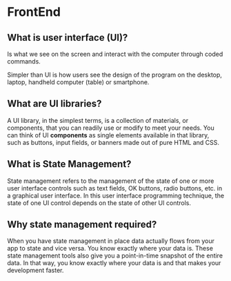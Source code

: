 # FrontEnd

## What is user interface (UI)?

Is what we see on the screen and interact with the computer through coded commands.

Simpler than UI is how users see the design of the program on the desktop, laptop, handheld computer (table) or smartphone.

## What are UI libraries?

A UI library, in the simplest terms, is a collection of materials, or components, that you can readily use or modify to meet your needs. You can think of UI **components** as single elements available in that library, such as buttons, input fields, or banners made out of pure HTML and CSS.

## What is State Management?

State management refers to the management of the state of one or more user interface controls such as text fields, OK buttons, radio buttons, etc. in a graphical user interface. In this user interface programming technique, the state of one UI control depends on the state of other UI controls.

## Why state management required?

When you have state management in place data actually flows from your app to state and vice versa. You know exactly where your data is. These state management tools also give you a point-in-time snapshot of the entire data. In that way, you know exactly where your data is and that makes your development faster.
